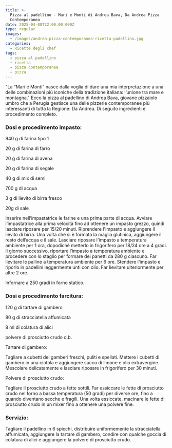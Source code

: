 ```yaml
---
title: >-
  Pizza al padellino - Mari e Monti di Andrea Bava, Da Andrea Pizza
  Contemporanea
date: 2025-04-08T22:00:00.000Z
type: regular
images:
  - /images/andrea-pizza-contemporanea-ricetta-padellino.jpg
categories:
  - Ricette degli chef
tags:
  - pizza al padellino
  - ricetta
  - pizza contemporanea
  - pizza
---
```


"La “Mari e Monti” nasce dalla voglia di dare una mia interpretazione a una delle combinazioni più iconiche della tradizione italiana: l’unione tra mare e montagna." Ecco la pizza al padellino di Andrea Bava, giovane pizzaiolo umbro che a Perugia gestisce una delle pizzerie contemporanee più interessanti di tutta la Regione: Da Andrea. Di seguito ingredienti e procedimento completo.

### Dosi e procedimento impasto:

940 g di farina tipo 1

20 g di farina di farro

20 g di farina di avena

20 g di farina di segale

40 g di mix di semi

700 g di acqua

3 g di lievito di birra fresco

20g di sale

Inserire nell’impastatrice le farine e una prima parte di acqua. Avviare l’impastatrice alla prima velocità fino ad ottenere un impasto grezzo, quindi lasciare riposare per 15/20 minuti. Riprendere l'impasto e aggiungere il lievito di birra. Una volta che si è formata la maglia glutinica, aggiungere il resto dell’acqua e il sale. Lasciare riposare l'impasto a temperatura ambiente per 1 ora, dopodiché metterlo in frigorifero per 18/24 ore a 4 gradi. Il giorno successivo, riportare l’impasto a temperatura ambiente e procedere con lo staglio per formare dei panetti da 280 g ciascuno. Far lievitare le palline a temperatura ambiente per 6 ore. Stendere l’impasto e riporlo in padellini leggermente unti con olio. Far lievitare ulteriormente per altre 2 ore.

Infornare a 250 gradi in forno statico.

### Dosi e procedimento farcitura:

120 g di tartare di gambero

80 g di stracciatella affumicata

8 ml di colatura di alici

polvere di prosciutto crudo q.b.

Tartare di gambero:

Tagliare a cubetti dei gamberi freschi, puliti e spellati. Mettere i cubetti di gambero in una ciotola e aggiungere succo di limone e olio extravergine. Mescolare delicatamente e lasciare riposare in frigorifero per 30 minuti.

Polvere di prosciutto crudo:

Tagliare il prosciutto crudo a fette sottili. Far essiccare le fette di prosciutto crudo nel forno a bassa temperatura (50 gradi) per diverse ore, fino a quando diventano secche e fragili. Una volta essiccate, macinare le fette di prosciutto crudo in un mixer fino a ottenere una polvere fine.

### Servizio:

Tagliare il padellino in 6 spicchi, distribuire uniformemente la stracciatella affumicata, aggiungere la tartare di gambero, condire con qualche goccia di colatura di alici e aggiungere la polvere di prosciutto crudo.
